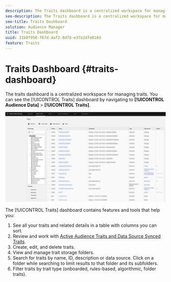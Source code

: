 ```yaml
---
description: The Traits dashboard is a centralized workspace for managing traits.
seo-description: The Traits dashboard is a centralized workspace for managing traits.
seo-title: Traits Dashboard
solution: Audience Manager
title: Traits Dashboard
uuid: 31b8f958-f67d-4af2-8d78-e37e2dfe810d
feature: Traits
---
```


# Traits Dashboard {#traits-dashboard}

The traits dashboard is a centralized workspace for managing traits. You can see the [!UICONTROL Traits] dashboard by navigating to **[!UICONTROL Audience Data]** > **[!UICONTROL Traits]**.

![](assets/traits-dashboard.png)

<!-- c_tb_dashboard.xml -->

The [!UICONTROL Traits] dashboard contains features and tools that help you:

1. See all your traits and related details in a table with columns you can sort.
2. Review and work with [Active Audience Traits and Data Source Synced Traits](../../features/traits/client-activity-synced-audience-traits.md).
3. Create, edit, and delete traits.
4. View and manage trait storage folders.
5. Search for traits by name, ID, description or data source. Click on a folder while searching to limit results to that folder and its subfolders.
6. Filter traits by trait type (onboarded, rules-based, algorithmic, folder traits).